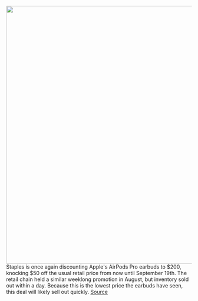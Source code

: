 <img src='https://cdn.vox-cdn.com/thumbor/BNbRC77bvMX5KXpRRw1jOCnhcls=/0x0:2040x1360/1200x800/filters:focal(857x517:1183x843)/cdn.vox-cdn.com/uploads/chorus_image/image/67397633/cwelch_191031_3763_0003.0.jpg' width='700px' /><br/>
Staples is once again discounting Apple's AirPods Pro earbuds to $200, knocking $50 off the usual retail price from now until September 19th. The retail chain held a similar weeklong promotion in August, but inventory sold out within a day. Because this is the lowest price the earbuds have seen, this deal will likely sell out quickly.
<a href='https://www.theverge.com/good-deals/2020/9/13/21432035/apple-airpods-pro-deal-staples-sale'> Source <a/>